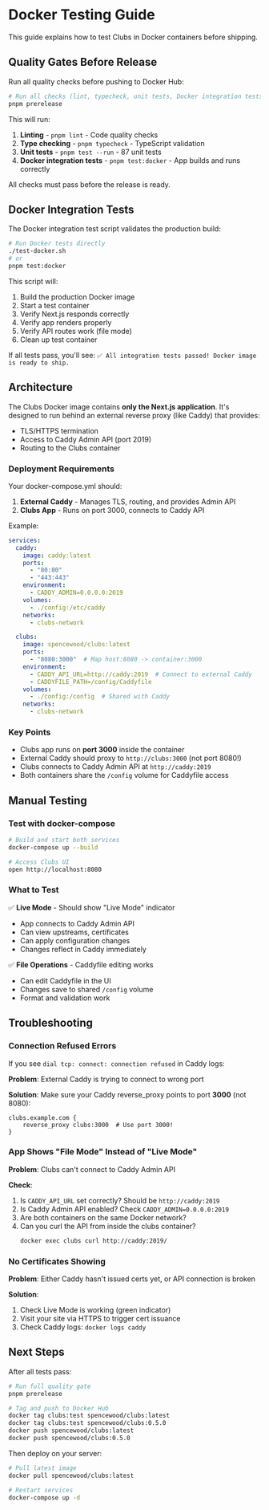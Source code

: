 # Docker Testing Guide

This guide explains how to test Clubs in Docker containers before shipping.

## Quality Gates Before Release

Run all quality checks before pushing to Docker Hub:

```bash
# Run all checks (lint, typecheck, unit tests, Docker integration tests)
pnpm prerelease
```

This will run:
1. **Linting** - `pnpm lint` - Code quality checks
2. **Type checking** - `pnpm typecheck` - TypeScript validation
3. **Unit tests** - `pnpm test --run` - 87 unit tests
4. **Docker integration tests** - `pnpm test:docker` - App builds and runs correctly

All checks must pass before the release is ready.

## Docker Integration Tests

The Docker integration test script validates the production build:

```bash
# Run Docker tests directly
./test-docker.sh
# or
pnpm test:docker
```

This script will:
1. Build the production Docker image
2. Start a test container
3. Verify Next.js responds correctly
4. Verify app renders properly
5. Verify API routes work (file mode)
6. Clean up test container

If all tests pass, you'll see: `✅ All integration tests passed! Docker image is ready to ship.`

## Architecture

The Clubs Docker image contains **only the Next.js application**. It's designed to run behind an external reverse proxy (like Caddy) that provides:

- TLS/HTTPS termination
- Access to Caddy Admin API (port 2019)
- Routing to the Clubs container

### Deployment Requirements

Your docker-compose.yml should:
1. **External Caddy** - Manages TLS, routing, and provides Admin API
2. **Clubs App** - Runs on port 3000, connects to Caddy API

Example:
```yaml
services:
  caddy:
    image: caddy:latest
    ports:
      - "80:80"
      - "443:443"
    environment:
      - CADDY_ADMIN=0.0.0.0:2019
    volumes:
      - ./config:/etc/caddy
    networks:
      - clubs-network

  clubs:
    image: spencewood/clubs:latest
    ports:
      - "8080:3000"  # Map host:8080 -> container:3000
    environment:
      - CADDY_API_URL=http://caddy:2019  # Connect to external Caddy
      - CADDYFILE_PATH=/config/Caddyfile
    volumes:
      - ./config:/config  # Shared with Caddy
    networks:
      - clubs-network
```

### Key Points

- Clubs app runs on **port 3000** inside the container
- External Caddy should proxy to `http://clubs:3000` (not port 8080!)
- Clubs connects to Caddy Admin API at `http://caddy:2019`
- Both containers share the `/config` volume for Caddyfile access

## Manual Testing

### Test with docker-compose

```bash
# Build and start both services
docker-compose up --build

# Access Clubs UI
open http://localhost:8080
```

### What to Test

✅ **Live Mode** - Should show "Live Mode" indicator
- App connects to Caddy Admin API
- Can view upstreams, certificates
- Can apply configuration changes
- Changes reflect in Caddy immediately

✅ **File Operations** - Caddyfile editing works
- Can edit Caddyfile in the UI
- Changes save to shared `/config` volume
- Format and validation work

## Troubleshooting

### Connection Refused Errors

If you see `dial tcp: connect: connection refused` in Caddy logs:

**Problem**: External Caddy is trying to connect to wrong port

**Solution**: Make sure your Caddy reverse_proxy points to port **3000** (not 8080):
```caddyfile
clubs.example.com {
    reverse_proxy clubs:3000  # Use port 3000!
}
```

### App Shows "File Mode" Instead of "Live Mode"

**Problem**: Clubs can't connect to Caddy Admin API

**Check**:
1. Is `CADDY_API_URL` set correctly? Should be `http://caddy:2019`
2. Is Caddy Admin API enabled? Check `CADDY_ADMIN=0.0.0.0:2019`
3. Are both containers on the same Docker network?
4. Can you curl the API from inside the clubs container?
   ```bash
   docker exec clubs curl http://caddy:2019/
   ```

### No Certificates Showing

**Problem**: Either Caddy hasn't issued certs yet, or API connection is broken

**Solution**:
1. Check Live Mode is working (green indicator)
2. Visit your site via HTTPS to trigger cert issuance
3. Check Caddy logs: `docker logs caddy`

## Next Steps

After all tests pass:

```bash
# Run full quality gate
pnpm prerelease

# Tag and push to Docker Hub
docker tag clubs:test spencewood/clubs:latest
docker tag clubs:test spencewood/clubs:0.5.0
docker push spencewood/clubs:latest
docker push spencewood/clubs:0.5.0
```

Then deploy on your server:
```bash
# Pull latest image
docker pull spencewood/clubs:latest

# Restart services
docker-compose up -d
```
